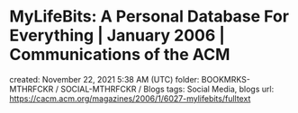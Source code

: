 # MyLifeBits: A Personal Database For Everything | January 2006 | Communications of the ACM

created: November 22, 2021 5:38 AM (UTC)
folder: BOOKMRKS-MTHRFCKR / SOCIAL-MTHRFCKR / Blogs
tags: Social Media, blogs
url: https://cacm.acm.org/magazines/2006/1/6027-mylifebits/fulltext